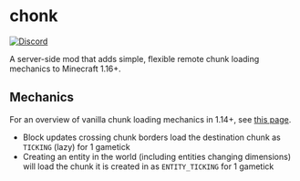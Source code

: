 # chonk

[![Discord](https://img.shields.io/badge/chat%20on-discord-7289DA?logo=discord)](https://discord.gg/zEnfMVJqe6)

A server-side mod that adds simple, flexible remote chunk loading mechanics to Minecraft 1.16+.

## Mechanics

For an overview of vanilla chunk loading mechanics in 1.14+, see [this page](https://gist.github.com/Drovolon/24bfaae00d57e7a8ca64b792e14fa7c6).

- Block updates crossing chunk borders load the destination chunk as `TICKING` (lazy) for 1 gametick
- Creating an entity in the world (including entities changing dimensions) will load the chunk it is created in as `ENTITY_TICKING` for 1 gametick
